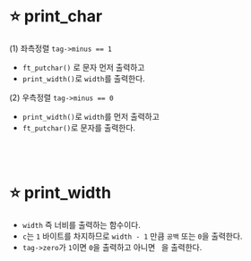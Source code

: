 ⭐ print_char
=============

(1) 좌측정렬 `tag->minus == 1`
- `ft_putchar()` 로 문자 먼저 출력하고
- `print_width()`로 `width`를 출력한다.

(2) 우측정렬 `tag->minus == 0`
- `print_width()`로 `width`를 먼저 출력하고
- `ft_putchar()`로 문자를 출력한다.

</br>
</br>

⭐ print_width
==============

- `width` 즉 너비를 출력하는 함수이다.
- `c`는 `1` 바이트를 차지하므로 `width - 1` 만큼 `공백` 또는 `0`을 출력한다.
- `tag->zero`가 `1`이면 `0`을 출력하고 아니면 ` `을 출력한다.
